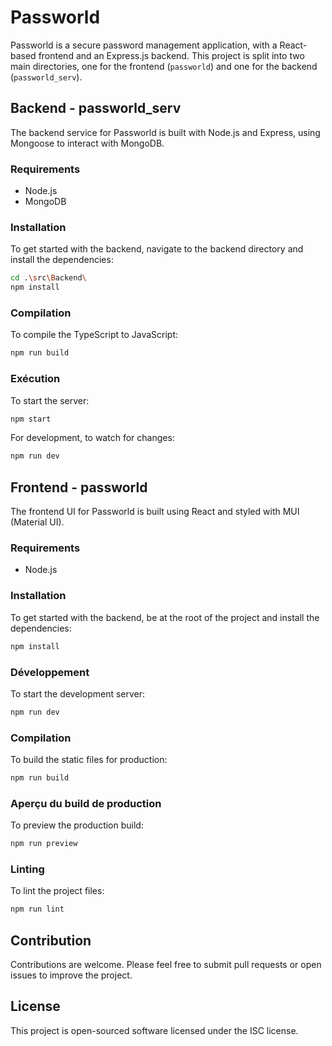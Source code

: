 # Passworld

Passworld is a secure password management application, with a React-based frontend and an Express.js backend. This project is split into two main directories, one for the frontend (`passworld`) and one for the backend (`passworld_serv`).

## Backend - passworld_serv

The backend service for Passworld is built with Node.js and Express, using Mongoose to interact with MongoDB.

### Requirements

- Node.js
- MongoDB

### Installation

To get started with the backend, navigate to the backend directory and install the dependencies:

```bash
cd .\src\Backend\
npm install
```

### Compilation

To compile the TypeScript to JavaScript:
```bash
npm run build
```

### Exécution

To start the server:
```bash
npm start
```

For development, to watch for changes:
```bash
npm run dev
```

## Frontend - passworld

The frontend UI for Passworld is built using React and styled with MUI (Material UI).

### Requirements

- Node.js

### Installation

To get started with the backend, be at the root of the project and install the dependencies:

```bash
npm install
```

### Développement

To start the development server:

```bash
npm run dev
```

### Compilation

To build the static files for production:

```bash
npm run build
```

### Aperçu du build de production

To preview the production build:

```bash
npm run preview
```

### Linting

To lint the project files:

```bash
npm run lint
```

## Contribution

Contributions are welcome. Please feel free to submit pull requests or open issues to improve the project.

## License

This project is open-sourced software licensed under the ISC license.

